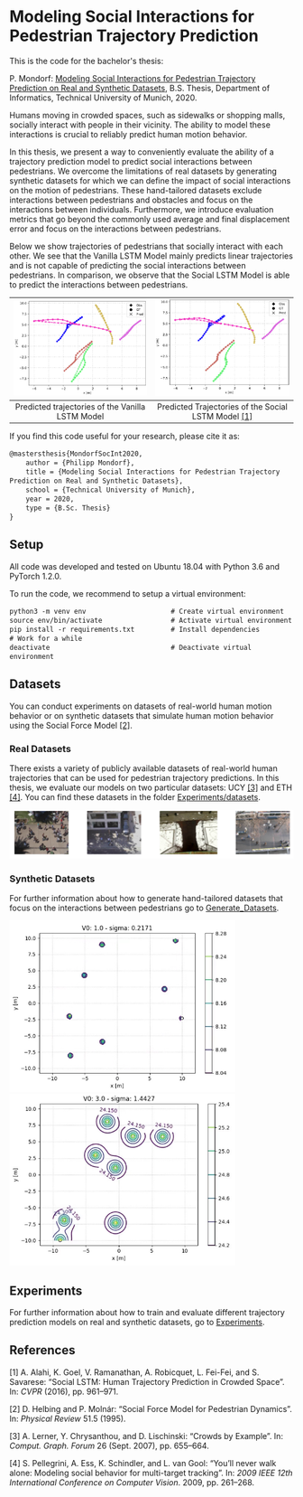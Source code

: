 # Modeling Social Interactions for Pedestrian Trajectory Prediction

This is the code for the bachelor's thesis: 

P. Mondorf: [Modeling Social Interactions for Pedestrian Trajectory Prediction on Real and Synthetic Datasets](Bachelor_Thesis_Philipp_Mondorf.pdf), B.S. Thesis, Department of Informatics, Technical University of Munich, 2020. 

Humans moving in crowded spaces, such as sidewalks or shopping malls, socially interact with people in their vicinity. The ability to model these interactions is crucial to reliably predict human motion behavior.

In this thesis, we present a way to conveniently evaluate the ability of a trajectory prediction model to predict social interactions between pedestrians. We overcome the
limitations of real datasets by generating synthetic datasets for which we can define the
impact of social interactions on the motion of pedestrians. These hand-tailored datasets
exclude interactions between pedestrians and obstacles and focus on the interactions between
individuals. Furthermore, we introduce evaluation metrics that go beyond the commonly used average and final displacement error and focus on the interactions between pedestrians.

Below we show trajectories of pedestrians that socially interact with each other. We see that the Vanilla LSTM Model mainly predicts linear trajectories and is not capable of predicting the social interactions between pedestrians. In comparison, we observe that the Social LSTM Model is able to predict the interactions between pedestrians. 

![Vanilla LSTM Model Predictions](<Experiments/ReadMeSupport/Qualitative_Analysis/Vanilla_LSTM_Model_Predictions.PNG>) | ![Weak Social Interactions](<Experiments/ReadMeSupport/Qualitative_Analysis/Social_LSTM_Model_Predictions.PNG>) 
:-------------------------:|:-------------------------:
Predicted trajectories of the Vanilla LSTM Model | Predicted Trajectories of the Social LSTM Model [[1]](#1)

If you find this code useful for your research, please cite it as: 

```
@mastersthesis{MondorfSocInt2020,
    author = {Philipp Mondorf},
    title = {Modeling Social Interactions for Pedestrian Trajectory Prediction on Real and Synthetic Datasets}, 
    school = {Technical University of Munich},
    year = 2020, 
    type = {B.Sc. Thesis}
}
```

## Setup
All code was developed and tested on Ubuntu 18.04 with Python 3.6 and PyTorch 1.2.0. 

To run the code, we recommend to setup a virtual environment: 

```
python3 -m venv env                     # Create virtual environment
source env/bin/activate                 # Activate virtual environment
pip install -r requirements.txt         # Install dependencies
# Work for a while
deactivate                              # Deactivate virtual environment
```

## Datasets 
You can conduct experiments on datasets of real-world human motion behavior or on synthetic datasets that simulate human motion behavior using the Social Force Model [[2]](#2). 

### Real Datasets

There exists a variety of publicly available datasets of real-world human trajectories that can be used for pedestrian trajectory predictions. In this thesis, we evaluate our models on two particular datasets: UCY [[3]](#3) and ETH [[4]](#4). You can find these datasets in the folder [Experiments/datasets](Experiments/datasets).


<img src= "Experiments/ReadMeSupport/Real_Datasets/ETH_UCY_Datasets.PNG" width = "" height = "">

### Synthetic Datasets
For further information about how to generate hand-tailored datasets that focus on the interactions between pedestrians go to [Generate_Datasets](Generate_Datasets).

<img src= "Generate_Datasets/ReadMeSupport/PedPed_Animations/V01b0u2171.PNG" width = "400" height = "">
<img src= "Generate_Datasets/ReadMeSupport/PedPed_Animations/V03b1u4427.PNG" width = "400" height = "">

## Experiments
For further information about how to train and evaluate different trajectory prediction models on real and synthetic datasets, go to [Experiments](Experiments).

## References
<a id="1">[1]</a>  A. Alahi, K. Goel, V. Ramanathan, A. Robicquet, L. Fei-Fei, and S. Savarese: “Social LSTM: Human Trajectory Prediction in Crowded Space”. In: *CVPR* (2016), pp. 961–971.

<a id="2">[2]</a>  D. Helbing and P. Molnár: “Social Force Model for Pedestrian Dynamics”. In: *Physical Review* 51.5 (1995).

<a id="3">[3]</a> A. Lerner, Y. Chrysanthou, and D. Lischinski: “Crowds by Example”. In: *Comput. Graph. Forum* 26 (Sept. 2007), pp. 655–664.

<a id="4">[4]</a> S. Pellegrini, A. Ess, K. Schindler, and L. van Gool: “You’ll never walk alone: Modeling social behavior for multi-target tracking”. In: *2009 IEEE 12th International Conference on Computer Vision*. 2009, pp. 261–268.